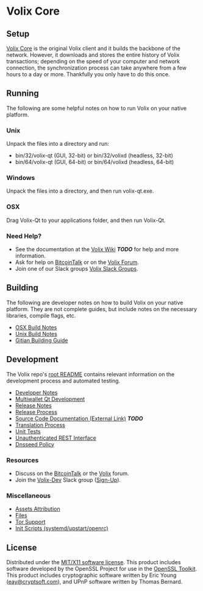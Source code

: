 Volix Core
=====================

Setup
---------------------
[Volix Core](http://volix.org/wallet) is the original Volix client and it builds the backbone of the network. However, it downloads and stores the entire history of Volix transactions; depending on the speed of your computer and network connection, the synchronization process can take anywhere from a few hours to a day or more. Thankfully you only have to do this once.

Running
---------------------
The following are some helpful notes on how to run Volix on your native platform.

### Unix

Unpack the files into a directory and run:

- bin/32/volix-qt (GUI, 32-bit) or bin/32/volixd (headless, 32-bit)
- bin/64/volix-qt (GUI, 64-bit) or bin/64/volixd (headless, 64-bit)

### Windows

Unpack the files into a directory, and then run volix-qt.exe.

### OSX

Drag Volix-Qt to your applications folder, and then run Volix-Qt.

### Need Help?

* See the documentation at the [Volix Wiki](https://en.bitcoin.it/wiki/Main_Page) ***TODO***
for help and more information.
* Ask for help on [BitcoinTalk](https://bitcointalk.org/index.php?topic=1262920.0) or on the [Volix Forum](http://forum.volix.org/).
* Join one of our Slack groups [Volix Slack Groups](https://volix.org/slack-logins/).

Building
---------------------
The following are developer notes on how to build Volix on your native platform. They are not complete guides, but include notes on the necessary libraries, compile flags, etc.

- [OSX Build Notes](build-osx.md)
- [Unix Build Notes](build-unix.md)
- [Gitian Building Guide](gitian-building.md)

Development
---------------------
The Volix repo's [root README](https://github.com/Volix-Project/Volix/blob/master/README.md) contains relevant information on the development process and automated testing.

- [Developer Notes](developer-notes.md)
- [Multiwallet Qt Development](multiwallet-qt.md)
- [Release Notes](release-notes.md)
- [Release Process](release-process.md)
- [Source Code Documentation (External Link)](https://dev.visucore.com/bitcoin/doxygen/) ***TODO***
- [Translation Process](translation_process.md)
- [Unit Tests](unit-tests.md)
- [Unauthenticated REST Interface](REST-interface.md)
- [Dnsseed Policy](dnsseed-policy.md)

### Resources

* Discuss on the [BitcoinTalk](https://bitcointalk.org/index.php?topic=1262920.0) or the [Volix](http://forum.volix.org/) forum.
* Join the [Volix-Dev](https://volix-dev.slack.com/) Slack group ([Sign-Up](https://volix-dev.herokuapp.com/)).

### Miscellaneous
- [Assets Attribution](assets-attribution.md)
- [Files](files.md)
- [Tor Support](tor.md)
- [Init Scripts (systemd/upstart/openrc)](init.md)

License
---------------------
Distributed under the [MIT/X11 software license](http://www.opensource.org/licenses/mit-license.php).
This product includes software developed by the OpenSSL Project for use in the [OpenSSL Toolkit](https://www.openssl.org/). This product includes
cryptographic software written by Eric Young ([eay@cryptsoft.com](mailto:eay@cryptsoft.com)), and UPnP software written by Thomas Bernard.
